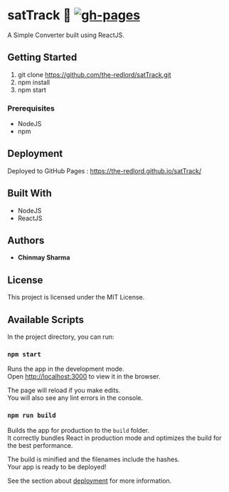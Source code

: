 # satTrack :satellite: [![gh-pages](https://img.shields.io/badge/gh--pages-deployed-blue?logo=github)](https://the-redlord.github.io/satTrack/)

A Simple Converter built using ReactJS.

## Getting Started

1. git clone https://github.com/the-redlord/satTrack.git
2. npm install
4. npm start

### Prerequisites

* NodeJS
* npm

## Deployment

Deployed to GitHub Pages : https://the-redlord.github.io/satTrack/

## Built With

* NodeJS
* ReactJS

## Authors

* **Chinmay Sharma**

## License

This project is licensed under the MIT License.

## Available Scripts

In the project directory, you can run:

### `npm start`

Runs the app in the development mode.<br />
Open [http://localhost:3000](http://localhost:3000) to view it in the browser.

The page will reload if you make edits.<br />
You will also see any lint errors in the console.

### `npm run build`

Builds the app for production to the `build` folder.<br />
It correctly bundles React in production mode and optimizes the build for the best performance.

The build is minified and the filenames include the hashes.<br />
Your app is ready to be deployed!

See the section about [deployment](https://facebook.github.io/create-react-app/docs/deployment) for more information.
